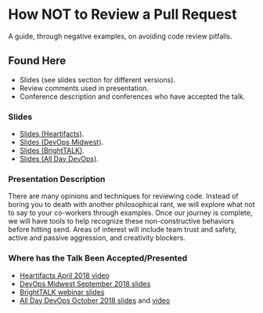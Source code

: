 # How NOT to Review a Pull Request

A guide, through negative examples, on avoiding code review pitfalls.

## Found Here

* Slides (see slides section for different versions).
* Review comments used in presentation.
* Conference description and conferences who have accepted the talk.

### Slides

* [Slides (Heartifacts)](https://docs.google.com/presentation/d/1wLlvyI7akh_ybmO0MyzbBROukulH-Tw82RcT8kBuuWg/edit?usp=sharing).
* [Slides (DevOps Midwest)](https://docs.google.com/presentation/d/1NS796mqIxhvx_XrCWJQii5fqbgIBIs5MkD77FsLnk6Y/edit?usp=sharing).
* [Slides (BrightTALK)](https://docs.google.com/presentation/d/1pnnFWhkBuRC2dmyqyRboGGrUW_NR6knkZgzSVTZxyQA/edit?usp=sharing).
* [Slides (All Day DevOps)](https://docs.google.com/presentation/d/1Jjim-KfZkUStvKueRdTnqXyWSaEspFXv2mt1kjXF6oI/edit?usp=sharing).

### Presentation Description

There are many opinions and techniques for reviewing code. Instead
of boring you to death with another philosophical rant, we will
explore what not to say to your co-workers through examples. Once
our journey is complete, we will have tools to help recognize these
non-constructive behaviors before hitting send. Areas of interest
will include team trust and safety, active and passive aggression,
and creativity blockers.

### Where has the Talk Been Accepted/Presented

* [Heartifacts April 2018 video](https://youtu.be/sBwbUVG7CDY)
* [DevOps Midwest September 2018 slides](https://docs.google.com/presentation/d/1NS796mqIxhvx_XrCWJQii5fqbgIBIs5MkD77FsLnk6Y/edit)
* [BrightTALK webinar slides](https://docs.google.com/presentation/d/1pnnFWhkBuRC2dmyqyRboGGrUW_NR6knkZgzSVTZxyQA/edit?usp=sharing)
* [All Day DevOps October 2018 slides](https://docs.google.com/presentation/d/1Jjim-KfZkUStvKueRdTnqXyWSaEspFXv2mt1kjXF6oI/edit?usp=sharing) and [video](https://youtu.be/2SZwgcLbVa8?t=1810)
